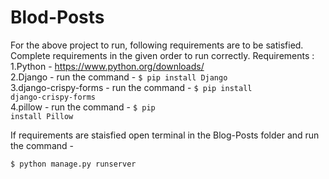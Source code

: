 ﻿# Blod-Posts
For the above project to run, following requirements are to be satisfied.
Complete requirements in the given order to run correctly.
Requirements :<br>
  1.Python - https://www.python.org/downloads/ <br>
  2.Django - run the command -  <code>$ pip install Django</code>
	<br>
  3.django-crispy-forms - run the command - <code>$ pip install django-crispy-forms</code>
	<br>
  4.pillow - run the command - <code>$ pip install Pillow</code>
	<br>

If requirements are staisfied open terminal in the Blog-Posts folder 
and run the command - <br>

    $ python manage.py runserver
